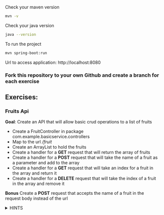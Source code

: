 Check your maven version
```bash
mvn -v
```
Check your java version
```bash
java --version 
```
To run the project
```bash
mvn spring-boot:run
```
Url to access application: http://localhost:8080

### Fork this repository to your own Github and create a branch for each exercise

## Exercises:

### Fruits Api
**Goal**: Create an API that will allow basic crud operations to a list of fruits
* Create a FruitController in package com.example.basicservice.controllers
* Map to the url */fruit*
* Create an ArrayList to hold the fruits
* Create a handler for a **GET** request that will return the array of fruits
* Create a handler for a **POST** request that will take the name of a fruit as a parameter and add to the array
* Create a handler for a **GET** request that will take an index for a fruit in the array and return it
* Create a handler for a **DELETE** request that will take the index of a fruit in the array and remove it

**Bonus** Create a **POST** request that accepts the name of a fruit in the request body instead of the url

<details>
<summary>HINTS</summary>

```java
// Annotations
@RestController
@RequestMapping
@GetMapping
@PostMapping
@DeleteMapping
@PathVariable
```
</details>